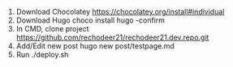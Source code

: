 1. Download Chocolatey
https://chocolatey.org/install#individual
2. Download Hugo
choco install hugo -confirm
3. In CMD, clone project https://github.com/rechodeer21/rechodeer21.dev.repo.git
4. Add/Edit new post
hugo new post/testpage.md
5. Run ./deploy.sh
